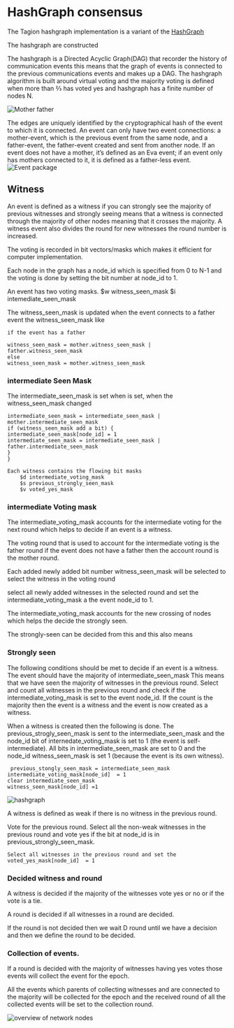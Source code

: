 # HashGraph consensus

The Tagion hashgraph implementation is a variant of the [HashGraph](https://www.swirlds.com/downloads/SWIRLDS-TR-2016-01.pdf)


The hashgraph are constructed 



The hashgraph is a Directed Acyclic Graph(DAG) that recorder the history of communication events this means that the graph of events is connected to the previous communications events and makes up a DAG.
The hashgraph algorithm is built around virtual voting and the majority voting is defined when more than  ⅔ has voted yes and hashgraph has a finite number of nodes N.

![Mother father](/figs/mother_father.svg)

The edges are uniquely identified by the cryptographical hash of the event to which it is connected. An event can only have two event connections: a mother-event, which is the previous event from the same node, and a father-event, the father-event created and sent from another node.
If an event does not have a mother, it’s defined as an Eva event; if an event only has mothers connected to it, it is defined as a father-less event.
![Event package](/figs/event_package.svg)

## Witness
An event is defined as a witness if you can strongly see the majority of previous witnesses and strongly seeing means that a witness is connected through the majority of other nodes meaning that it crosses the majority. 
A witness event also divides the round for new witnesses the round number is increased.


The voting is recorded in bit vectors/masks which makes it efficient for computer implementation.

Each node in the graph has a node_id which is specified from 0 to N-1 and the voting is done by setting the bit number at node_id to 1. 

An event has two voting masks.
	$w witness_seen_mask
	$i intemediate_seen_mask


The witness_seen_mask is updated when the event connects to a father event the witness_seen_mask like
```
if the event has a father

witness_seen_mask = mother.witness_seen_mask | father.witness_seen_mask
else
witness_seen_mask = mother.witness_seen_mask
```

### intermediate Seen Mask
The intermediate_seen_mask is set when is set, when the witness_seen_mask changed
```
intermediate_seen_mask = intermediate_seen_mask | mother.intermediate_seen_mask
if (witness_seen_mask add a bit) {
intermediate_seen_mask[node_id] = 1
intermediate_seen_mask = intermediate_seen_mask | father.intermediate_seen_mask
}
}

Each witness contains the flowing bit masks
	$d intermediate_voting_mask
	$s previous_strongly_seen_mask
	$v voted_yes_mask
```

### intermediate Voting mask
The intermediate_voting_mask accounts for the intermediate voting for the next round which helps to decide if an event is a witness.

The voting round that is used to account for the intermediate voting is the father round if the event does not have a father then the account round is the mother round.

Each added newly added bit number witness_seen_mask will be selected to select the witness in the voting round

select all newly added witnesses in the selected round and set the intermediate_voting_mask a the event  node_id to 1.

The intermediate_voting_mask accounts for the new crossing of nodes which helps the decide the strongly seen.

The strongly-seen can be decided from this and this also means

### Strongly seen
The following conditions should be met to decide if an event is a witness.
The event should have the majority of intermediate_seen_mask 
This means that we have seen the majority of witnesses in the previous round.
Select and count all witnesses in the previous round and check if the intermediate_voting_mask is set to the event node_id.
If the count is the majority then the event is a witness and the event is now created as a witness.


When a witness is created then the following is done.
The previous_strogly_seen_mask is sent to the intermediate_seen_mask and the node_id bit of internedate_voting_mask is set to 1 (the event is self-intermediate).
All bits in intermediate_seen_mask are set to 0 and the node_id witness_seen_mask is set 1 (because the event is its own witness).

```
 previous_stongly_seen_mask = intermediate_seen_mask
intermediate_voting_mask[node_id]  = 1
clear intermediate_seen_mask
witness_seen_mask[node_id] =1
```
![hashgraph](/figs/hashgraph.svg)

A witness is defined as weak if there is no witness in the previous round.
 
Vote for the previous round.
Select all the non-weak witnesses in the previous round and vote yes if the bit at node_id is in  previous_strongly_seen_mask.
```
Select all witnesses in the previous round and set the voted_yes_mask[node_id]  = 1
```

### Decided witness and round
A witness is decided if the majority of the witnesses vote yes or no or if the vote is a tie. 


A round is decided if all witnesses in a round are decided.

If the round is not decided then we wait D round until we have a decision and then we define the round to be decided. 
 
### Collection of events.
If a round is decided with the majority of witnesses having yes votes those events will collect the event for the epoch.

All the events which parents of collecting witnesses and are connected to the majority will be collected for the epoch and the received round of all the collected events will be set to the collection round.
  

![overview of network nodes](/figs/hashgraph_event_sample.svg)


